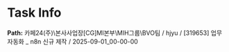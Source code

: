 # Task Info

**Path:** 카페24(주)\본사사업장\[CG]MI본부\MIH그룹\BVO팀 / hjyu / [319653] 업무 자동화 _ n8n 신규 제작 / 2025-09-01_00-00-00


